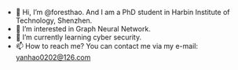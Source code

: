 - 👋 Hi, I’m @foresthao. And I am a PhD student in Harbin Institute of Technology, Shenzhen.
- 👀 I’m interested in Graph Neural Network.
- 🌱 I’m currently learning cyber security.
- 📫 How to reach me? You can contact me via my e-mail: yanhao0202@126.com

<!---
foresthao/foresthao is a ✨ special ✨ repository because its `README.md` (this file) appears on your GitHub profile.
You can click the Preview link to take a look at your changes.
--->
